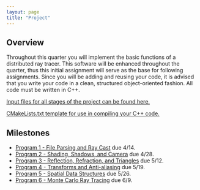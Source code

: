 ```yaml
---
layout: page
title: "Project"
---
```



## Overview

Throughout this quarter you will implement the basic functions of a distributed ray tracer.
This software will be enhanced throughout the quarter, thus this initial assignment will serve as the base for following assignments.
Since you will be adding and reusing your code, it is advised that you write your code in a clean, structured object-oriented fashion.
All code must be written in C++.


[Input files for all stages of the project can be found here.](https://github.com/iondune/csc473-inputfiles)

[CMakeLists.txt template for use in compiling your C++ code.](https://gist.github.com/iondune/b75501189e027c886ac12afee1274f0e)

## Milestones

- [Program 1 - File Parsing and Ray Cast](part1/) due 4/14.
- [Program 2 - Shading, Shadows, and Camera](part2/) due 4/28.
- [Program 3 - Reflection, Refraction, and Triangles](part3/) due 5/12.
- [Program 4 - Transforms and Anti-aliasing](part4/) due 5/19.
- [Program 5 - Spatial Data Structures](part5/) due 5/26.
- [Program 6 - Monte Carlo Ray Tracing](part6/) due 6/9.
